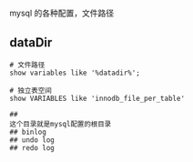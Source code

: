 #
mysql 的各种配置，文件路径

## dataDir
```
# 文件路径
show variables like '%datadir%';

# 独立表空间
show VARIABLES like 'innodb_file_per_table'
```
```
## 
这个目录就是mysql配置的根目录
## binlog
## undo log 
## redo log 